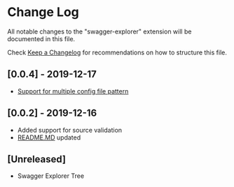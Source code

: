# Change Log

All notable changes to the "swagger-explorer" extension will be documented in this file.

Check [Keep a Changelog](http://keepachangelog.com/) for recommendations on how to structure this file.

## [0.0.4] - 2019-12-17

- [Support for multiple config file pattern](https://github.com/dardino/vscode-swagger-explorer/pull/8)

## [0.0.2] - 2019-12-16

- Added support for source validation
- [README.MD](README.md) updated

## [Unreleased]

- Swagger Explorer Tree
